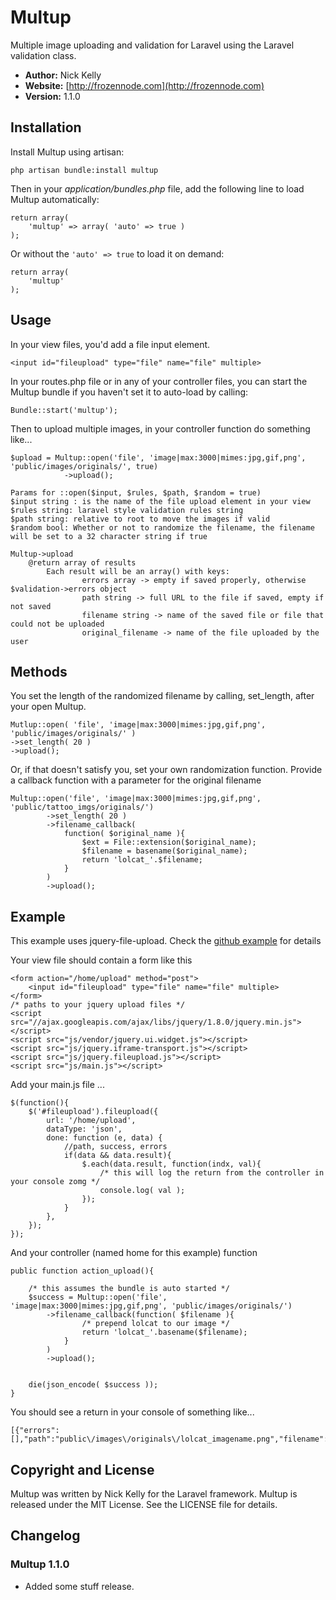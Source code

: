 # Multup

Multiple image uploading and validation for Laravel using the Laravel validation class.

- **Author:** Nick Kelly
- **Website:** [http://frozennode.com](http://frozennode.com)
- **Version:** 1.1.0

## Installation

Install Multup using artisan:

    php artisan bundle:install multup

Then in your *application/bundles.php* file, add the following line to load Multup automatically:

    return array(
        'multup' => array( 'auto' => true )
    );

Or without the `'auto' => true` to load it on demand:

    return array(
        'multup'
    );

## Usage

In your view files, you'd add a file input element.

    <input id="fileupload" type="file" name="file" multiple>

In your routes.php file or in any of your controller files, you can start the Multup bundle if you haven't set it to auto-load by calling:

    Bundle::start('multup');

Then to upload multiple images, in your controller function do something like...

	
    $upload = Multup::open('file', 'image|max:3000|mimes:jpg,gif,png', 'public/images/originals/', true)
				->upload();
	
	Params for ::open($input, $rules, $path, $random = true)
	$input string : is the name of the file upload element in your view 
	$rules string: laravel style validation rules string
	$path string: relative to root to move the images if valid
	$random bool: Whether or not to randomize the filename, the filename will be set to a 32 character string if true

	Multup->upload
		@return array of results
			Each result will be an array() with keys:
					errors array -> empty if saved properly, otherwise $validation->errors object
					path string -> full URL to the file if saved, empty if not saved
					filename string -> name of the saved file or file that could not be uploaded
					original_filename -> name of the file uploaded by the user
					
## Methods

You set the length of the randomized filename by calling, set_length, after your open Multup.
	
	Mutlup::open( 'file', 'image|max:3000|mimes:jpg,gif,png', 'public/images/originals/' )
	->set_length( 20 )
	->upload();

Or, if that doesn't satisfy you, set your own randomization function. Provide a callback function with a parameter for the original filename

	Multup::open('file', 'image|max:3000|mimes:jpg,gif,png', 'public/tattoo_imgs/originals/')
			->set_length( 20 )
			->filename_callback(
				function( $original_name ){ 
					$ext = File::extension($original_name);
					$filename = basename($original_name);
					return 'lolcat_'.$filename; 
				}
			)
			->upload();
			
## Example

This example uses jquery-file-upload. Check the [github example](https://github.com/blueimp/jQuery-File-Upload/wiki/Basic-plugin) for details

Your view file should contain a form like this

	<form action="/home/upload" method="post">
		<input id="fileupload" type="file" name="file" multiple>
	</form>
	/* paths to your jquery upload files */
	<script src="//ajax.googleapis.com/ajax/libs/jquery/1.8.0/jquery.min.js"></script>
	<script src="js/vendor/jquery.ui.widget.js"></script>
	<script src="js/jquery.iframe-transport.js"></script>
	<script src="js/jquery.fileupload.js"></script>
	<script src="js/main.js"></script>

Add your main.js file ...
	
	$(function(){
		$('#fileupload').fileupload({
			url: '/home/upload',
			dataType: 'json',
			done: function (e, data) {
				//path, success, errors
				if(data && data.result){
					$.each(data.result, function(indx, val){
						/* this will log the return from the controller in your console zomg */
						console.log( val );
					});
				}
			},
		});
	});

And your controller (named home for this example) function 

	public function action_upload(){
		
		/* this assumes the bundle is auto started */
		$success = Multup::open('file', 'image|max:3000|mimes:jpg,gif,png', 'public/images/originals/')
			->filename_callback(function( $filename ){ 
					/* prepend lolcat to our image */
					return 'lolcat_'.basename($filename); 
				}
			)
			->upload();
		
		
		die(json_encode( $success ));
	}

You should see a return in your console of something like...

	[{"errors":[],"path":"public\/images\/originals\/lolcat_imagename.png","filename":"lolcat_imagename.png","original_name":"imagename.png"}]
	
## Copyright and License
Multup was written by Nick Kelly for the Laravel framework.
Multup is released under the MIT License. See the LICENSE file for details.

## Changelog

### Multup 1.1.0
- Added some stuff release.